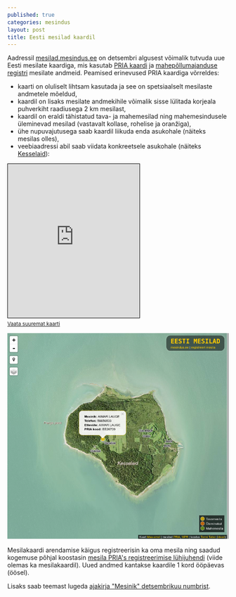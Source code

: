 ```yaml
---
published: true
categories: mesindus
layout: post
title: Eesti mesilad kaardil
---
```

Aadressil [mesilad.mesindus.ee](https://mesilad.mesindus.ee/) on detsembri algusest võimalik tutvuda uue Eesti mesilate kaardiga, mis kasutab [PRIA kaardi](https://kls.pria.ee/kaart/) ja [mahepõllumajanduse registri](http://www.pma.agri.ee/index.php?id=104&sub=128&sub2=319) mesilate andmeid. Peamised erinevused PRIA kaardiga võrreldes:

- kaarti on oluliselt lihtsam kasutada ja see on spetsiaalselt mesilaste andmetele mõeldud,
- kaardil on lisaks mesilate andmekihile võimalik sisse lülitada korjeala puhverkiht raadiusega 2 km mesilast,
- kaardil on eraldi tähistatud tava- ja mahemesilad ning mahemesindusele üleminevad mesilad (vastavalt kollase, rohelise ja oranžiga),
- ühe nupuvajutusega saab kaardil liikuda enda asukohale (näiteks mesilas olles),
- veebiaadressi abil saab viidata konkreetsele asukohale (näiteks [Kesselaid](https://mesilad.mesindus.ee/#10/58.6328/23.4241)):

<iframe height="350" frameborder="0" scrolling="no" src="https://mesilad.mesindus.ee/#10/58.6328/23.4241" style="border: 1px solid black"></iframe><br/><small><a href="https://mesilad.mesindus.ee/#10/58.6328/23.4241">Vaata suuremat kaarti</a></small>

![Kesselaid](https://raw.githubusercontent.com/tormi/tormi.github.io/master/_posts/kesselaid.png)

Mesilakaardi arendamise käigus registreerisin ka oma mesila ning saadud kogemuse põhjal koostasin [mesila PRIA's registreerimise lühijuhendi](https://honeymarket.github.io/mesilad.mesindus.ee) (viide olemas ka mesilakaardil). Uued andmed kantakse kaardile 1 kord ööpäevas (öösel).

Lisaks saab teemast lugeda [ajakirja "Mesinik" detsembrikuu numbrist](http://www.mesinikeliit.ee/failid/mesinik/6_2016.pdf).
